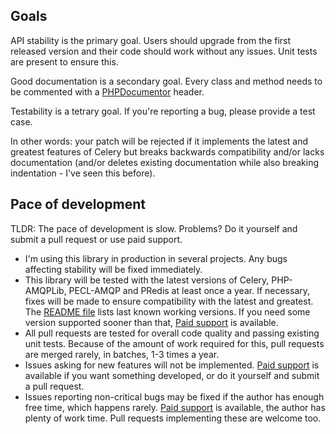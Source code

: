 ## Goals

API stability is the primary goal. Users should upgrade from the first released version and their code should work without any issues. Unit tests are present to ensure this.

Good documentation is a secondary goal. Every class and method needs to be commented with a [PHPDocumentor](http://www.phpdoc.org/docs/latest/guides/docblocks.html) header.

Testability is a tetrary goal. If you're reporting a bug, please provide a test case.

In other words: your patch will be rejected if it implements the latest and greatest features of Celery but breaks backwards compatibility and/or lacks documentation (and/or deletes existing documentation while also breaking indentation - I've seen this before).

## Pace of development

TLDR: The pace of development is slow. Problems? Do it yourself and submit a pull request or use paid support.

* I'm using this library in production in several projects. Any bugs affecting stability will be fixed immediately.
* This library will be tested with the latest versions of Celery, PHP-AMQPLib, PECL-AMQP and PRedis at least once a year. If necessary, fixes will be made to ensure compatibility with the latest and greatest. The [README file](README.md) lists last known working versions. If you need some version supported sooner than that, [Paid support](https://massivescale.net/contact.html) is available.
* All pull requests are tested for overall code quality and passing existing unit tests. Because of the amount of work required for this, pull requests are merged rarely, in batches, 1-3 times a year.
* Issues asking for new features will not be implemented. [Paid support](https://massivescale.net/contact.html) is available if you want something developed, or do it yourself and submit a pull request.
* Issues reporting non-critical bugs may be fixed if the author has enough free time, which happens rarely. [Paid support](https://massivescale.net/contact.html) is available, the author has plenty of work time. Pull requests implementing these are welcome too.
